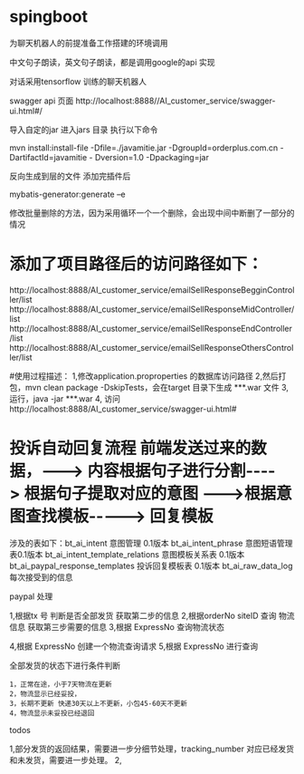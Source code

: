 # spingboot
为聊天机器人的前提准备工作搭建的环境调用

中文句子朗读，英文句子朗读，都是调用google的api 实现

对话采用tensorflow 训练的聊天机器人

swagger api 页面
http://localhost:8888//AI_customer_service/swagger-ui.html#/


导入自定的jar 
进入jars 目录 执行以下命令

mvn install:install-file -Dfile=./javamitie.jar -DgroupId=orderplus.com.cn -DartifactId=javamitie - Dversion=1.0 -Dpackaging=jar



反向生成到层的文件  添加完插件后

mybatis-generator:generate –e 


修改批量删除的方法，因为采用循环一个一个删除，会出现中间中断删了一部分的情况


# 添加了项目路径后的访问路径如下：
http://localhost:8888/AI_customer_service/emailSellResponseBegginController/list
http://localhost:8888/AI_customer_service/emailSellResponseMidController/list
http://localhost:8888/AI_customer_service/emailSellResponseEndController/list
http://localhost:8888/AI_customer_service/emailSellResponseOthersController/list




#使用过程描述：
1,修改application.proproperties 的数据库访问路径
2,然后打包，mvn clean package -DskipTests，会在target 目录下生成 ***.war 文件
3, 运行，java -jar  ***.war 
4, 访问 http://localhost:8888/AI_customer_service/swagger-ui.html#


# 投诉自动回复流程 前端发送过来的数据，---> 内容根据句子进行分割----> 根据句子提取对应的意图 --->根据意图查找模板-----> 回复模板
涉及的表如下：bt_ai_intent 意图管理 0.1版本
            bt_ai_intent_phrase 意图短语管理表0.1版本
            bt_ai_intent_template_relations 意图模板关系表 0.1版本
            bt_ai_paypal_response_templates 投诉回复模板表 0.1版本
            bt_ai_raw_data_log 每次接受到的信息
            
            
            
            
paypal 处理

 1,根据tx 号 判断是否全部发货  获取第二步的信息
 2,根据orderNo siteID 查询 物流信息  获取第三步需要的信息
 3,根据 ExpressNo 查询物流状态 
 
 4,根据 ExpressNo 创建一个物流查询请求
 5,根据 ExpressNo  进行查询
 
 
  全部发货的状态下进行条件判断
  
    1，正常在途，小于7天物流在更新
    2，物流显示已经妥投，
    3，长期不更新 快递30天以上不更新，小包45-60天不更新
    4，物流显示未妥投已经退回
 
 
 
 
            
todos 

1,部分发货的返回结果，需要进一步分细节处理，tracking_number 对应已经发货和未发货，需要进一步处理。
2,       
            
            
            